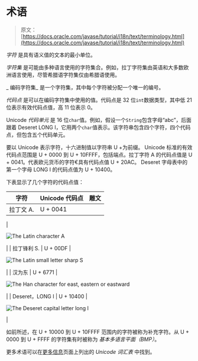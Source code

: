 # 术语

> 原文： [https://docs.oracle.com/javase/tutorial/i18n/text/terminology.html](https://docs.oracle.com/javase/tutorial/i18n/text/terminology.html)

_字符_ 是具有语义值的文本的最小单位。

_字符集_ 是可能由多种语言使用的字符集合。例如，拉丁字符集由英语和大多数欧洲语言使用，尽管希腊语字符集仅由希腊语使用。

_ 编码字符集_ 是一个字符集，其中每个字符被分配一个唯一的编号。

_代码点_ 是可以在编码字符集中使用的值。代码点是 32 位`int`数据类型，其中低 21 位表示有效代码点值，高 11 位表示 0。

Unicode _代码单元_ 是 16 位`char`值。例如，假设一个`String`包含字母“abc”，后面跟着 Deseret LONG I，它用两个`char`值表示。该字符串包含四个字符，四个代码点，但包含五个代码单元。

要以 Unicode 表示字符，十六进制值以字符串 U +为前缀。 Unicode 标准的有效代码点范围是 U + 0000 到 U + 10FFFF，包括端点。拉丁字符 A 的代码点值是 U + 0041。代表欧元货币的字符€具有代码点值 U + 20AC。 Deseret 字母表中的第一个字母 LONG I 的代码点值为 U + 10400。

下表显示了几个字符的代码点值：

| 字符 | Unicode 代码点 | 雕文 |
| --- | --- | --- |
| 拉丁文 A. | U + 0041
 | 

![The Latin character A](img/74ebb094b383270076f2103f4e40badd.jpg)

 |
| 拉丁锋利 S. | U + 00DF
 | 

![The Latin small letter sharp S](img/1ba0478330cc6b0d8f5cb0db18272468.jpg)

 |
| 汉为东 | U + 6771
 | 

![The Han character for east, eastern or eastward](img/1fbf15f1027cabfddb17ca7b9aba837f.jpg)

 |
| Deseret，LONG I | U + 10400
 | 

![The Deseret capital letter long I](img/aa75a1b7369b305ad6d2c23f788e7c30.jpg)

 |

如前所述，在 U + 10000 到 U + 10FFFF 范围内的字符被称为补充字符。从 U + 0000 到 U + FFFF 的字符集有时被称为 _基本多语言平面（BMP）_。

更多术语可以在[更多信息](info.html)页面上列出的 _Unicode 词汇表_ 中找到。